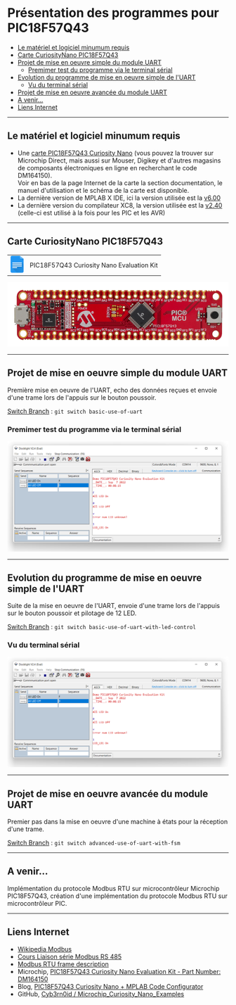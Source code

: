 <h1>Présentation des programmes pour PIC18F57Q43</h1>

- [Le matériel et logiciel minumum requis](#le-matériel-et-logiciel-minumum-requis)
- [Carte CuriosityNano PIC18F57Q43](#carte-curiositynano-pic18f57q43)
- [Projet de mise en oeuvre simple du module UART](#projet-de-mise-en-oeuvre-simple-du-module-uart)
  - [Premimer test du programme via le terminal sérial](#premimer-test-du-programme-via-le-terminal-sérial)
- [Evolution du programme de mise en oeuvre simple de l'UART](#evolution-du-programme-de-mise-en-oeuvre-simple-de-luart)
  - [Vu du terminal sérial](#vu-du-terminal-sérial)
- [Projet de mise en oeuvre avancée du module UART](#projet-de-mise-en-oeuvre-avancée-du-module-uart)
- [A venir...](#a-venir)
- [Liens Internet](#liens-internet)

---

## Le matériel et logiciel minumum requis

* Une [carte PIC18F57Q43 Curiosity Nano](https://www.microchip.com/en-us/development-tool/DM164150) (vous pouvez la trouver sur Microchip Direct, mais aussi sur Mouser, Digikey et d'autres magasins de composants électroniques en ligne en recherchant le code DM164150).</br>
Voir en bas de la page Internet de la carte la section documentation, le manuel d'utilisation et le schéma de la carte est disponible.
* La dernière version de MPLAB X IDE, ici la version utilisée est la [v6.00](https://www.microchip.com/mplab/mplab-x-ide)
* La dernière version du compilateur XC8, la version utilisée est la [v2.40](https://www.microchip.com/en-us/development-tools-tools-and-software/mplab-xc-compilers#MPLAB%20XC%20Compiler%20Choices) (celle-ci est utilisé à la fois pour les PIC et les AVR)

---

## Carte CuriosityNano PIC18F57Q43

<html>
<!-- Tableau simple avec en-tête -->
<p align="center">
<a href="https://docs.google.com/document/d/1mcOm10D477hyFiMuCVZdUryhYyRF4xZHGxpxrDaOEMk/edit?usp=sharing" title="Curiosity Nano Development Platform" target="_blank">
<table style="margin-left: auto; margin-right: auto;">
  <tr>
    <td><img src="images/img_google_docs_icon.png" width="30"></td>
    <td>PIC18F57Q43 Curiosity Nano Evaluation Kit</td>
  </tr>
</table>
<img src="images/pic18f57q43-curiosity-nano-front.png" width="600">
</a>
</p>
</html>

---

## Projet de mise en oeuvre simple du module UART

Première mise en oeuvre de l'UART, echo des données reçues et envoie d'une trame lors de l'appuis sur le bouton poussoir.

[Switch Branch][1] : `git switch basic-use-of-uart`

### Premimer test du programme via le terminal sérial

![Test de la carte CuriosityNano](images/docklight-demo-pic18f57q43-curiosity-nano.png)

---

## Evolution du programme de mise en oeuvre simple de l'UART

Suite de la mise en oeuvre de l'UART, envoie d'une trame lors de l'appuis sur le bouton poussoir et pilotage de 12 LED.

[Switch Branch][2] : `git switch basic-use-of-uart-with-led-control`

### Vu du terminal sérial

![Test de la carte CuriosityNano](images/docklight-demo-tester-click-leds.png)

---

## Projet de mise en oeuvre avancée du module UART

Premier pas dans la mise en oeuvre d'une machine à états pour la réception d'une trame.

[Switch Branch][3] : `git switch advanced-use-of-uart-with-fsm`

---

## A venir...

Implémentation du protocole Modbus RTU sur microcontrôleur Microchip PIC18F57Q43, création d'une implémentation du protocole Modbus RTU sur microcontrôleur PIC.

---

## Liens Internet

* [Wikipedia Modbus](https://fr.wikipedia.org/wiki/Modbus)
* [Cours Liaison série Modbus RS 485](http://www.ac-grenoble.fr/ecole.entreprise/CRGE/cteressources/modbus/Protocole_Modbus.pdf)
* [Modbus RTU frame description](https://ozeki.hu/p_5854-modbus-rtu.html)
* Microchip, [PIC18F57Q43 Curiosity Nano Evaluation Kit - Part Number: DM164150](https://www.microchip.com/developmenttools/ProductDetails/DM164150)
* Blog, [PIC18F57Q43 Curiosity Nano + MPLAB Code Configurator](https://www.settorezero.com/wordpress/curiosity-nano-code-configurator-per-entrare-nel-mondo-dei-microcontrollori-pic-senza-sforzo-e-in-economia/)
* GitHub, [Cyb3rn0id / Microchip_Curiosity_Nano_Examples](https://github.com/Cyb3rn0id/Microchip_Curiosity_Nano_Examples)

<!-- Ci-dessous les liens en références dans ce fichier -->

[1]: https://github.com/ArnauldDev/Microchip-Modbus-RTU-on-PIC18F57Q43/tree/basic-use-of-uart
[2]: https://github.com/ArnauldDev/Microchip-Modbus-RTU-on-PIC18F57Q43/tree/basic-use-of-uart-with-led-control
[3]: https://github.com/ArnauldDev/Microchip-Modbus-RTU-on-PIC18F57Q43/tree/advanced-use-of-uart-with-fsm
